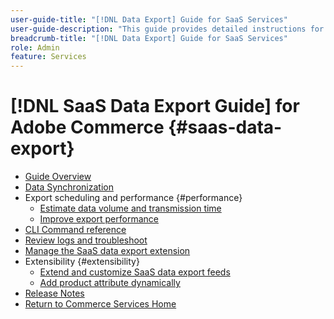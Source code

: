 ```yaml
---
user-guide-title: "[!DNL Data Export] Guide for SaaS Services"
user-guide-description: "This guide provides detailed instructions for using the [!DNL Data Export] extension for Adobe Commerce SaaS services."
breadcrumb-title: "[!DNL Data Export] Guide for SaaS Services"
role: Admin
feature: Services
---
```

# [!DNL SaaS Data Export Guide] for Adobe Commerce {#saas-data-export}

- [Guide Overview](overview.md)
- [Data Synchronization](data-synchronization.md)
- Export scheduling and performance {#performance}
  - [Estimate data volume and transmission time](estimate-data-volume-sync-time.md)
  - [Improve export performance](customize-export-processing.md)
- [CLI Command reference](data-export-cli-commands.md)
- [Review logs and troubleshoot](troubleshooting-logging.md)
- [Manage the SaaS data export extension](manage-extension.md)
- Extensibility {#extensibility}
  - [Extend and customize SaaS data export feeds](extensibility-and-customizations.md)
  - [Add product attribute dynamically](add-attribute-dynamically.md)
- [Release Notes](release-notes.md)
- [Return to Commerce Services Home](https://experienceleague.adobe.com/docs/commerce-merchant-services/user-guides/home.html)
